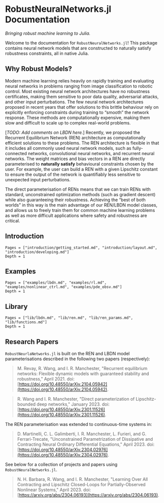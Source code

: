 # RobustNeuralNetworks.jl Documentation

*Bringing robust machine learning to Julia.*

Welcome to the documentation for `RobustNeuralNetworks.jl`! This package contains neural network models that are constructed to naturally satisfy robustness constraints, all in native Julia.

## Why Robust Models?

Modern machine learning relies heavily on rapidly training and evaluating neural networks in problems ranging from image classification to robotic control. Most existing neural network architectures have no robustness certificates, making them sensitive to poor data quality, adversarial attacks, and other input perturbations. The few neural network architectures proposed in recent years that offer solutions to this brittle behaviour rely on explicitly enforcing constraints during training to “smooth” the network response. These methods are computationally expensive, making them slow and difficult to scale up to complex real-world problems.

[*TODO: Add comments on LBDN here.*]
Recently, we proposed the Recurrent Equilibrium Network (REN) architecture as computationally efficient solutions to these problems. The REN architecture is flexible in that it includes all commonly used neural network models, such as fully-connected networks, convolutional neural networks, and recurrent neural networks. The weight matrices and bias vectors in a REN are directly parameterised to **naturally satisfy** behavioural constraints chosen by the user. For example, the user can build a REN with a given Lipschitz constant to ensure the output of the network is quantifiably less sensitive to unexpected input perturbations. 

The direct parameterisation of RENs means that we can train RENs with standard, unconstrained optimization methods (such as gradient descent) while also guaranteeing their robustness. Achieving the “best of both worlds” in this way is the main advantage of our REN/LBDN model classes, and allows us to freely train them for common machine learning problems as well as more difficult applications where safety and robustness are critical.


## Introduction

```@contents
Pages = ["introduction/getting_started.md", "introduction/layout.md", "introduction/developing.md"]
Depth = 1
```

## Examples

```@contents
Pages = ["examples/lbdn.md", "examples/rl.md", "examples/nonlinear_ctrl.md", "examples/pde_obsv.md"]
Depth = 1
```

## Library

```@contents
Pages = ["lib/lbdn.md", "lib/ren.md", "lib/ren_params.md", "lib/functions.md"]
Depth = 1
```

## Research Papers

`RobustNeurlaNetworks.jl` is built on the REN and LBDN model parameterisations described in the following two papers (respectively):

> M. Revay, R. Wang, and I. R. Manchester, "Recurrent equilibrium networks: Flexible dynamic models with guaranteed stability and robustness," April 2021. doi: [https://doi.org/10.48550/arXiv.2104.05942](https://doi.org/10.48550/arXiv.2104.05942).

> R. Wang and I. R. Manchester, "Direct parameterization of Lipschitz-bounded deep networks," January 2023. doi: [https://doi.org/10.48550/arXiv.2301.11526](https://doi.org/10.48550/arXiv.2301.11526).

The REN parameterisation was extended to continuous-time systems in:

> D. Martinelli, C. L. Galimberti, I. R. Manchester, L. Furieri, and G. Ferrari-Trecate, "Unconstrained Parametrization of Dissipative and Contracting Neural Ordinary Differential Equations," April 2023. doi: [https://doi.org/10.48550/arXiv.2304.02976](https://doi.org/10.48550/arXiv.2304.02976).

See below for a collection of projects and papers using `RobustNeuralNetworks.jl`.

> N. H. Barbara, R. Wang, and I. R. Manchester, "Learning Over All Contracting and Lipschitz Closed-Loops for Partially-Observed Nonlinear Systems," April 2023. doi: [https://arxiv.org/abs/2304.06193](https://arxiv.org/abs/2304.06193).